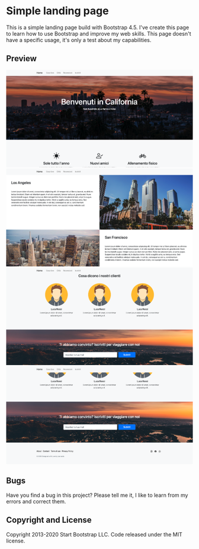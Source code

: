 # Simple landing page

This is a simple landing page build with Bootstrap 4.5. I've create this page to learn how to use Bootstrap and improve my web skills. This page doesn't have a specific usage, it's only a test about my capabilities.

## Preview

![](Preview-img/Landing-page-preview.png)
![](Preview-img/Landing-page-preview-2.png)
![](Preview-img/Landing-page-preview-3.png)
![](Preview-img/Landing-page-preview-4.png)

        
 ## Bugs
 
 Have you find a bug in this project? Please tell me it, I like to learn from my errors and correct them.
 
 ## Copyright and License
 
 Copyright 2013-2020 Start Bootstrap LLC. Code released under the MIT license.
